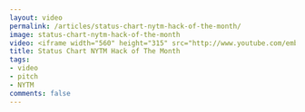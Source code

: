 ```yaml
---
layout: video
permalink: /articles/status-chart-nytm-hack-of-the-month/
image: status-chart-nytm-hack-of-the-month
video: <iframe width="560" height="315" src="http://www.youtube.com/embed/8d-SUIxGiu8" frameborder="0" allowfullscreen></iframe>
title: Status Chart NYTM Hack of The Month
tags:
- video
- pitch
- NYTM
comments: false
---
```


<!-- <div class="hero">{% image posts/status-chart-nytm-hack-of-the-month/hero.png %}</div> -->

<!-- <a href="https://www.statuschart.com">Status Chart</a> (NYTM Hack of The Month 2012) -->
